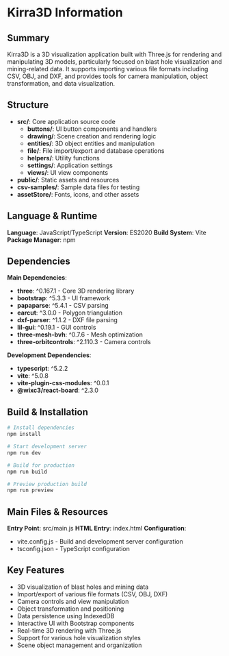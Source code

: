 # Kirra3D Information

## Summary

Kirra3D is a 3D visualization application built with Three.js for rendering and manipulating 3D models, particularly focused on blast hole visualization and mining-related data. It supports importing various file formats including CSV, OBJ, and DXF, and provides tools for camera manipulation, object transformation, and data visualization.

## Structure

-   **src/**: Core application source code
    -   **buttons/**: UI button components and handlers
    -   **drawing/**: Scene creation and rendering logic
    -   **entities/**: 3D object entities and manipulation
    -   **file/**: File import/export and database operations
    -   **helpers/**: Utility functions
    -   **settings/**: Application settings
    -   **views/**: UI view components
-   **public/**: Static assets and resources
-   **csv-samples/**: Sample data files for testing
-   **assetStore/**: Fonts, icons, and other assets

## Language & Runtime

**Language**: JavaScript/TypeScript
**Version**: ES2020
**Build System**: Vite
**Package Manager**: npm

## Dependencies

**Main Dependencies**:

-   **three**: ^0.167.1 - Core 3D rendering library
-   **bootstrap**: ^5.3.3 - UI framework
-   **papaparse**: ^5.4.1 - CSV parsing
-   **earcut**: ^3.0.0 - Polygon triangulation
-   **dxf-parser**: ^1.1.2 - DXF file parsing
-   **lil-gui**: ^0.19.1 - GUI controls
-   **three-mesh-bvh**: ^0.7.6 - Mesh optimization
-   **three-orbitcontrols**: ^2.110.3 - Camera controls

**Development Dependencies**:

-   **typescript**: ^5.2.2
-   **vite**: ^5.0.8
-   **vite-plugin-css-modules**: ^0.0.1
-   **@wixc3/react-board**: ^2.3.0

## Build & Installation

```bash
# Install dependencies
npm install

# Start development server
npm run dev

# Build for production
npm run build

# Preview production build
npm run preview
```

## Main Files & Resources

**Entry Point**: src/main.js
**HTML Entry**: index.html
**Configuration**:

-   vite.config.js - Build and development server configuration
-   tsconfig.json - TypeScript configuration

## Key Features

-   3D visualization of blast holes and mining data
-   Import/export of various file formats (CSV, OBJ, DXF)
-   Camera controls and view manipulation
-   Object transformation and positioning
-   Data persistence using IndexedDB
-   Interactive UI with Bootstrap components
-   Real-time 3D rendering with Three.js
-   Support for various hole visualization styles
-   Scene object management and organization
